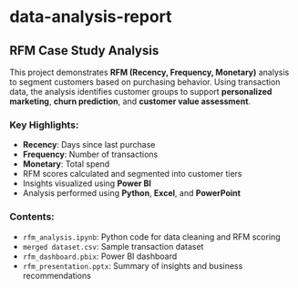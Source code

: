 # data-analysis-report

## RFM Case Study Analysis

This project demonstrates **RFM (Recency, Frequency, Monetary)** analysis to segment customers based on purchasing behavior. Using transaction data, the analysis identifies customer groups to support **personalized marketing**, **churn prediction**, and **customer value assessment**.

### Key Highlights:

* **Recency**: Days since last purchase
* **Frequency**: Number of transactions
* **Monetary**: Total spend
* RFM scores calculated and segmented into customer tiers
* Insights visualized using **Power BI**
* Analysis performed using **Python**, **Excel**, and **PowerPoint**

### Contents:

* `rfm_analysis.ipynb`: Python code for data cleaning and RFM scoring
* `merged dataset.csv`: Sample transaction dataset
* `rfm_dashboard.pbix`: Power BI dashboard
* `rfm_presentation.pptx`: Summary of insights and business recommendations

